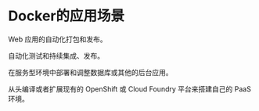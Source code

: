 <!--
 * @Description: description
 * @Author: benmo(caoky@dchealth.com)
 * @Date: 2020-07-24 15:42:37
 * @LastEditors: benmo(caoky@dchealth.com)
 * @LastEditTime: 2020-07-24 15:43:05
-->

# Docker的应用场景
  Web 应用的自动化打包和发布。

  自动化测试和持续集成、发布。

  在服务型环境中部署和调整数据库或其他的后台应用。

  从头编译或者扩展现有的 OpenShift 或 Cloud Foundry 平台来搭建自己的 PaaS 环境。
